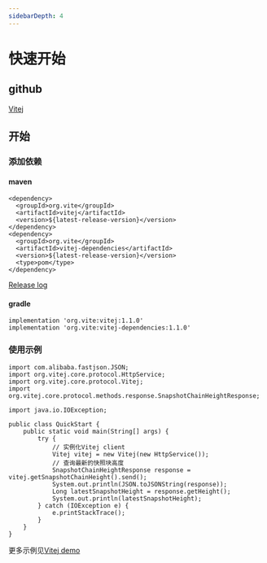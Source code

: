 ```yaml
---
sidebarDepth: 4
---
```

# 快速开始

## github

[Vitej](https://github.com/vitelabs/vitej)

## 开始

### 添加依赖

#### maven

```
<dependency>
  <groupId>org.vite</groupId>
  <artifactId>vitej</artifactId>
  <version>${latest-release-version}</version>
</dependency>
<dependency>
  <groupId>org.vite</groupId>
  <artifactId>vitej-dependencies</artifactId>
  <version>${latest-release-version}</version>
  <type>pom</type>
</dependency>
```

[Release log](https://github.com/vitelabs/vitej/releases)

#### gradle

```
implementation 'org.vite:vitej:1.1.0'
implementation 'org.vite:vitej-dependencies:1.1.0'
```

### 使用示例

```
import com.alibaba.fastjson.JSON;
import org.vitej.core.protocol.HttpService;
import org.vitej.core.protocol.Vitej;
import org.vitej.core.protocol.methods.response.SnapshotChainHeightResponse;

import java.io.IOException;

public class QuickStart {
    public static void main(String[] args) {
        try {
            // 实例化Vitej client
            Vitej vitej = new Vitej(new HttpService());
            // 查询最新的快照块高度
            SnapshotChainHeightResponse response = vitej.getSnapshotChainHeight().send();
            System.out.println(JSON.toJSONString(response));
            Long latestSnapshotHeight = response.getHeight();
            System.out.println(latestSnapshotHeight);
        } catch (IOException e) {
            e.printStackTrace();
        }
    }
}
```

更多示例见[Vitej demo](https://github.com/vitelabs/vitej-demo)

